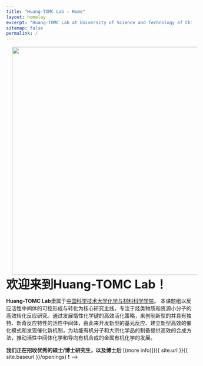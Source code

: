 ```yaml
---
title: "Huang-TOMC Lab - Home"
layout: homelay
excerpt: "Huang-TOMC Lab at University of Science and Technology of China."
sitemap: false
permalink: /
---
```


<div class="center">
  <img class="logopic" src="{{ site.url }}{{ site.baseurl }}/images/picpic/team.jpg" style="width: 620px; margin-left: 16px; margin-right: 16px">
  
</div>

<div class="center">
  <b style="font-size:32px">欢迎来到Huang-TOMC Lab！</b>
</div>

**Huang-TOMC Lab**隶属于[中国科学技术大学化学与材料科学学院](https://scms.ustc.edu.cn/main.htm)。
本课题组以反应活性中间体的可控形成与转化为核心研究主线，专注于烃类物质和资源小分子的高效转化反应研究。通过发展惰性化学键的高效活化策略，来创制新型的并具有独特、新奇反应特性的活性中间体，由此来开发新型的基元反应、建立新型高效的催化模式和发现催化新机制，为功能有机分子和大宗化学品的制备提供高效的合成方法，推动活性中间体化学和导向有机合成的金属有机化学的发展。

**我们正在招收优秀的硕士/博士研究生，以及博士后** [(more info)]({{ site.url }}{{ site.baseurl }}/openings) **!** -->

